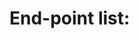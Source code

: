 <h1>End-point list:</h1>
<!--
<h2>List of Articles</h2>
<p> fkjsdfksdfksd fksdfdhks fashk fjsh fahjs fjasfaskh fsahf sjhf hjsf jasf</p>

<pre>
<code>http://api.geteon.com/piecesofnews</code>
</pre>

<p>Parameters:</p>
<ul>
<li>search</li>
<li>startdate</li>
<li>enddate</li>
</ul>

<b>Examples</b>
<p>http://api.geteon.com/piecesofnews?search=david%20miranda</p>
<p>http://api.geteon.com/piecesofnews?search=david%20miranda&enddate=2013-11-25</p>
<p>http://api.geteon.com/piecesofnews?search=david%20miranda&startdate=2013-10-23&enddate=2013-11-25</p>


<h2>Time Series</h2>
<p> fkjsdfksdfksd fksdfdhks fashk fjsh fahjs fjasfaskh fsahf sjhf hjsf jasf</p>

<pre>
<code>http://api.geteon.com/timeseries</code>
</pre>

<b>Examples</b>

-->
<h2>Specific Article</h2>

<p> Get the specified article.</p>


<b>End-point:</b>

<pre>
<code>http://api.geteon.com/piecesofnews/&lt;ArticleID&gt;</code>
</pre>


<b>Callback output:</b>
<p>It returns the following JSON which contains the following fields: id, title, pubdate, idsource, idmainsource, mainsourcename, mainsourcelink, status, link, and piecenews.</p>

<pre>
<code class="language-javascript">
{
  "id" : string,
  "title" : string,
  "pubdate" : datetime,
  "idsource" : int,
  "idmainsource" : int,
  "mainsourcename" : string,
  "mainsourcelink" : string,
  "status" : string,
  "link" : string,
  "piecenews" : string
}
</code>
</pre>


<b>Examples</b>
<p>http://api.geteon.com/piecesofnews/51bf87bfe4b03445c885fece</p>

<pre>
<code class="language-javascript">
{
  "id" : "51bf87bfe4b03445c885fece",
  "title" : "GB success will continue - Clancy",
  "pubdate" : "2012-04-17 15:35:09",
  "idsource" : 1031,
  "idmainsource" : "5",
  "mainsourcename" : "BBC",
  "mainsourcelink" : "http:\/\/www.bbc.co.uk\/",
  "status" : "NER",
  "link" : "http:\/\/www.bbc.co.uk\/go\/rss\/-\/sport\/0\/cycling\/17743885",
  "piecenews" : "Ed Clancy expects GB success to continue if Dave Brailsford..."
}
</code>
</pre>




<h2>Sources</h2>
<p>Get a list of the possible sources.</p>

<b>End-point:</b>
<pre>
<code>http://api.geteon.com/sources</code>
</pre>

<b>Callback output:</b>
<p>It returns the following JSON which contains an array with which element has: id, name, and link of one source.</p>
<pre>
<code class="language-javascript">
{
  [
    {
      "id" : int,
      "name" : string,
      "link" : string
    }
  ]
}
</code>
</pre>
